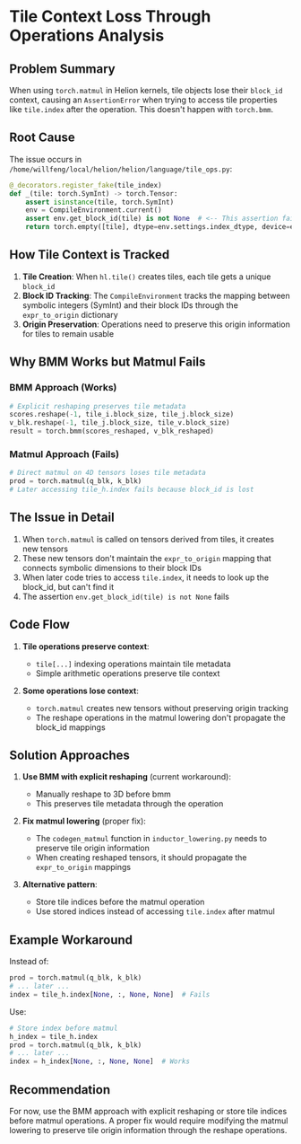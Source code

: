 # Tile Context Loss Through Operations Analysis

## Problem Summary

When using `torch.matmul` in Helion kernels, tile objects lose their `block_id` context, causing an `AssertionError` when trying to access tile properties like `tile.index` after the operation. This doesn't happen with `torch.bmm`.

## Root Cause

The issue occurs in `/home/willfeng/local/helion/helion/language/tile_ops.py`:

```python
@_decorators.register_fake(tile_index)
def _(tile: torch.SymInt) -> torch.Tensor:
    assert isinstance(tile, torch.SymInt)
    env = CompileEnvironment.current()
    assert env.get_block_id(tile) is not None  # <-- This assertion fails
    return torch.empty([tile], dtype=env.settings.index_dtype, device=env.device)
```

## How Tile Context is Tracked

1. **Tile Creation**: When `hl.tile()` creates tiles, each tile gets a unique `block_id`
2. **Block ID Tracking**: The `CompileEnvironment` tracks the mapping between symbolic integers (SymInt) and their block IDs through the `expr_to_origin` dictionary
3. **Origin Preservation**: Operations need to preserve this origin information for tiles to remain usable

## Why BMM Works but Matmul Fails

### BMM Approach (Works)
```python
# Explicit reshaping preserves tile metadata
scores.reshape(-1, tile_i.block_size, tile_j.block_size)
v_blk.reshape(-1, tile_j.block_size, tile_v.block_size)
result = torch.bmm(scores_reshaped, v_blk_reshaped)
```

### Matmul Approach (Fails)
```python
# Direct matmul on 4D tensors loses tile metadata
prod = torch.matmul(q_blk, k_blk)
# Later accessing tile_h.index fails because block_id is lost
```

## The Issue in Detail

1. When `torch.matmul` is called on tensors derived from tiles, it creates new tensors
2. These new tensors don't maintain the `expr_to_origin` mapping that connects symbolic dimensions to their block IDs
3. When later code tries to access `tile.index`, it needs to look up the block_id, but can't find it
4. The assertion `env.get_block_id(tile) is not None` fails

## Code Flow

1. **Tile operations preserve context**:
   - `tile[...]` indexing operations maintain tile metadata
   - Simple arithmetic operations preserve tile context

2. **Some operations lose context**:
   - `torch.matmul` creates new tensors without preserving origin tracking
   - The reshape operations in the matmul lowering don't propagate the block_id mappings

## Solution Approaches

1. **Use BMM with explicit reshaping** (current workaround):
   - Manually reshape to 3D before bmm
   - This preserves tile metadata through the operation

2. **Fix matmul lowering** (proper fix):
   - The `codegen_matmul` function in `inductor_lowering.py` needs to preserve tile origin information
   - When creating reshaped tensors, it should propagate the `expr_to_origin` mappings

3. **Alternative pattern**:
   - Store tile indices before the matmul operation
   - Use stored indices instead of accessing `tile.index` after matmul

## Example Workaround

Instead of:
```python
prod = torch.matmul(q_blk, k_blk)
# ... later ...
index = tile_h.index[None, :, None, None]  # Fails
```

Use:
```python
# Store index before matmul
h_index = tile_h.index
prod = torch.matmul(q_blk, k_blk)
# ... later ...
index = h_index[None, :, None, None]  # Works
```

## Recommendation

For now, use the BMM approach with explicit reshaping or store tile indices before matmul operations. A proper fix would require modifying the matmul lowering to preserve tile origin information through the reshape operations.